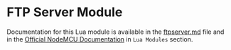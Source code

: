 # FTP Server Module

Documentation for this Lua module is available in the [ftpserver.md](../../docs/lua-modules/ftpserver.md) file and in the [Official NodeMCU Documentation](https://nodemcu.readthedocs.io/) in `Lua Modules` section.
